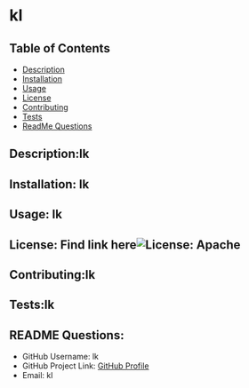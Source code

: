 # kl
## Table of Contents
- [Description](#projectDescription)
- [Installation](#projectInstallation)
- [Usage](#projectUsage)
- [License](#License)
- [Contributing](#projectContribution)
- [Tests](#testInstructions)
- [ReadMe Questions](#readmequestions)

## Description:lk
## Installation: lk
## Usage: lk
## License: Find link here![License: Apache](https://opensource.org/licenses/Apache-2.0)
## Contributing:lk
## Tests:lk
## README Questions: 
- GitHub Username: lk 
- GitHub Project Link: [GitHub Profile](https://github.com/lk)
- Email: kl
